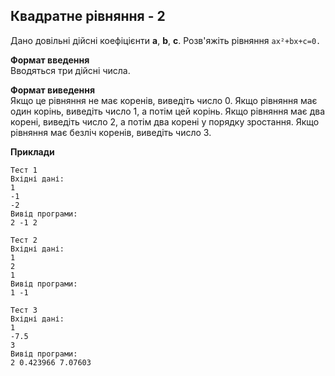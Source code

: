 ## Квадратне рівняння - 2
Дано довільні дійсні коефіцієнти **a**, **b**, **c**. Розв'яжіть рівняння ```ax²+bx+c=0.```

**Формат введення**  
Вводяться три дійсні числа.

**Формат виведення**  
Якщо це рівняння не має коренів, виведіть число 0. Якщо рівняння має один корінь, виведіть число 1, а потім цей корінь. Якщо рівняння має два корені, виведіть число 2, а потім два корені у порядку зростання. Якщо рівняння має безліч коренів, виведіть число 3.

**Приклади**

```
Тест 1
Вхідні дані:
1
-1
-2
Вивід програми:
2 -1 2

Тест 2
Вхідні дані:
1
2
1
Вивід програми:
1 -1

Тест 3
Вхідні дані:
1
-7.5
3
Вивід програми:
2 0.423966 7.07603
```
